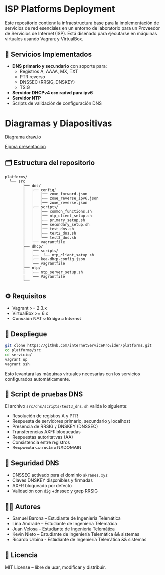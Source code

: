 # ISP Platforms Deployment

Este repositorio contiene la infraestructura base para la implementación de servicios de red esenciales en un entorno de laboratorio para un Proveedor de Servicios de Internet (ISP). Está diseñado para ejecutarse en máquinas virtuales usando Vagrant y VirtualBox.

## 🧩 Servicios Implementados

- **DNS primario y secundario** con soporte para:
  - Registros A, AAAA, MX, TXT
  - PTR reverso
  - DNSSEC (RRSIG, DNSKEY)
  - TSIG
- **Servidor DHCPv4 con radvd para ipv6**
- **Servidor NTP**
- Scripts de validación de configuración DNS

# Diagramas y Diapositivas 
[Diagrama draw.io](https://drive.google.com/file/d/1fOLiqbf9Dqsi6Pjz7pXQDc1abWRWNbg0/view?usp=drive_link)

[Figma presentacion](https://www.figma.com/design/i5gnODzQy96CFGwsyb3TJU/Untitled?node-id=0-1&t=LBvQMpHkIHE7qB8F-1)

## 🗂️ Estructura del repositorio

```
platforms/
  └── src
        ├── dns/
        │   ├── config/
        │   │   ├── zone_forward.json
        │   │   ├── zone_reverse_ipv6.json
        │   │   ├── zone_reverse.json
        │   ├── scripts/
        │   │   ├── common_functions.sh
        │   │   ├── ntp_client_setup.sh
        │   │   ├── primary_setup.sh
        │   │   ├── secondary_setup.sh
        │   │   ├── test_dns.sh
        │   │   ├── test2_dns.sh
        │   │   └── test3_dns.sh
        │   └── vagrantfile
        ├── dhcp/
        │   ├── scripts/
        │   ├──  └── ntp_client_setup.sh
        │   ├── kea-dhcp-config.json
        │   └── vagrantfile
        ├── ntp/
        |   ├── ntp_server_setup.sh
        |   └── Vagrantfile
        └──
```

## ⚙️ Requisitos

- Vagrant >= 2.3.x
- VirtualBox >= 6.x
- Conexión NAT o Bridge a Internet

## 🚀 Despliegue

```bash
git clone https://github.com/internetServiceProvider/platforms.git
cd platforms/src
cd servicio/
vagrant up
vagrant ssh

```

Esto levantará las máquinas virtuales necesarias con los servicios configurados automáticamente.

## 🧪 Script de pruebas DNS

El archivo `src/dns/scripts/test3_dns.sh` valida lo siguiente:

- Resolución de registros A y PTR
- Respuesta de servidores primario, secundario y localhost
- Presencia de RRSIG y DNSKEY (DNSSEC)
- Transferencias AXFR bloqueadas
- Respuestas autoritativas (AA)
- Consistencia entre registros
- Respuesta correcta a NXDOMAIN

## 🔐 Seguridad DNS

- DNSSEC activado para el dominio `akranes.xyz`
- Claves DNSKEY disponibles y firmadas
- AXFR bloqueado por defecto
- Validación con `dig` +dnssec y grep RRSIG

## 👨‍💻 Autores

- Samuel Barona – Estudiante de Ingeniería Telemática
- Lina Andrade – Estudiante de Ingeniería Telemática
- Juan Velosa – Estudiante de Ingeniería Telemática
- Kevin Nieto – Estudiante de Ingeniería Telemática && sistemas
- Ricardo Urbina - Estudiante de Ingeniería Telemática && sistemas
  

## 📝 Licencia

MIT License – libre de usar, modificar y distribuir.
